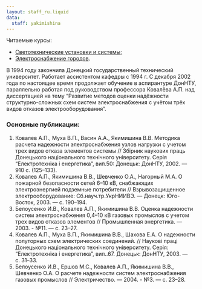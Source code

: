 ```yaml
---
layout: staff_ru.liquid
data:
  staff: yakimishina
---
```


Читаемые курсы:

- [Светотехнические установки и системы](../kurses.htm#svitlo);
- [Электроснабжение городов](../kurses.htm#epm).

В 1994 году закончила Донецкий государственный технический университет.
Работает ассистентом кафедры с 1994 г. С декабря 2002 года по настоящее
время продолжает обучение в аспирантуре ДонНТУ, параллельно работая под
руководством профессора Ковалёва А.П. над диссертацией на тему “Развитие
методов оценки надёжности структурно-сложных схем систем
электроснабжения с учётом трёх видов отказов электрооборудования”.

### Основные публикации:

1.  Ковалев А.П., Муха В.П., Васин А.А., Якимишина В.В. Методика расчета
    надежности электроснабжения узлов нагрузки с учетом трех видов
    отказа элементов системы // Збірник наукових праць Донецького
    національного технічного університету. Серія “Електротехніка і
    енергетика”, вип.50: Донецьк: ДонНТУ, 2002. — 910 с. (125–133).
2.  Ковалев А.П., Якимишина В.В., Шевченко О.А., Нагорный М.А. О
    пожарной безопасности сетей 6–10 кВ, снабжающих электроэнергией
    подземные потребители // Взрывозащищенное электрооборудование:
    Сб.науч.тр.УкрНИИВЭ. — Донецк: Юго-Восток, 2003. — с. 190–194.
3.  Белоусенко И.В., Ковалев А.П., Якимишина В.В. Оценка надежности
    систем электроснабжения 0,4–10 кВ газовых промыслов с учетом трех
    видов отказов элементов // Промышленная энергетика. — 2003. - №11. —
    с. 23–27.
4.  Ковалев А.П., Муха В.П., Якимишина В.В., Шахова Е.А. О надежности
    полуторных схем электрических соединений. // Наукові праці
    Донецького національного технічного університету. Серія:
    “Електротехніка і енергетика”, вип..67. Донецьк: ДонНТУ, 2003. —
    с. 31–33.
5.  Белоусенко И.В., Ершов М.С., Ковалев А.П., Якимишина В.В.,
    Шевченко О.А. О расчете надежности систем электроснабжения газовых
    промыслов // Электричество. — 2004. - №3. — с. 23–28.
